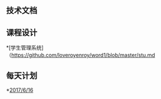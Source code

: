 ## 技术文档
## 课程设计
*[学生管理系统]（https://github.com/loveroyenroy/word1/blob/master/stu.md
## 每天计划
*[2017/6/16](20170616.md)
